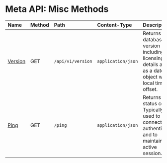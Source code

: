 # Meta API: Misc Methods

| **Name** | **Method** | **Path** | **Content-Type** | **Description** |
|:---|:---|:---|:---|:---|
| [Version](version.md) | GET | `/api/v1/version` | `application/json` | Returns database version including licensing details as well as a date object with local time and offset. |
| [Ping](ping.md) | GET | `/ping` | `application/json` | Returns 200 status code. Typically used to check connectivity, authentication and to maintain an active session. |
